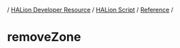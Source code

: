/ [HALion Developer Resource](../..//HALion-Developer-Resource.md) / [HALion Script](./HALion-Script.md) / [Reference](./Reference.md) /

# removeZone
